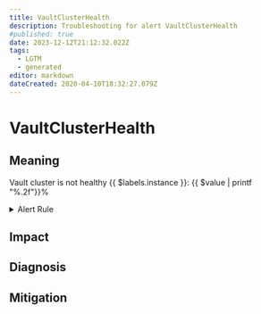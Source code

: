 ```yaml
---
title: VaultClusterHealth
description: Troubleshooting for alert VaultClusterHealth
#published: true
date: 2023-12-12T21:12:32.022Z
tags: 
  - LGTM
  - generated
editor: markdown
dateCreated: 2020-04-10T18:32:27.079Z
---
```


# VaultClusterHealth

## Meaning
[//]: # "Short paragraph that explains what the alert means"
Vault cluster is not healthy {{ $labels.instance }}: {{ $value | printf "%.2f"}}%

<details>
  <summary>Alert Rule</summary>

{{% rule "hashicorp-vault/hashicorp-vault-internal.yml" "VaultClusterHealth" %}}

<!-- Rule when generated

```yaml
alert: VaultClusterHealth
expr: sum(vault_core_active) / count(vault_core_active) <= 0.5
for: 0m
labels:
    severity: critical
annotations:
    summary: Vault cluster health (instance {{ $labels.instance }})
    description: |-
        Vault cluster is not healthy {{ $labels.instance }}: {{ $value | printf "%.2f"}}%
          VALUE = {{ $value }}
          LABELS = {{ $labels }}
    runbook: https://github.com/srerun/prometheus-alerts/blob/main/content/runbooks/hashicorp-vault-internal/VaultClusterHealth.md

```

-->

</details>


## Impact
[//]: # "What could / will happen if the alert is not addressed"



## Diagnosis
[//]: # "Steps to take to identify the cause of the problem"



## Mitigation
[//]: # "The steps necessary to resolve the alert"
